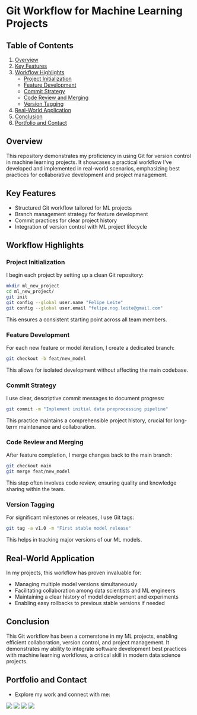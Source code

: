 # Git Workflow for Machine Learning Projects

## Table of Contents
1. [Overview](#overview)
2. [Key Features](#key-features)
3. [Workflow Highlights](#workflow-highlights)
    - [Project Initialization](#project-initialization)
    - [Feature Development](#feature-development)
    - [Commit Strategy](#commit-strategy)
    - [Code Review and Merging](#code-review-and-merging)
    - [Version Tagging](#version-tagging)
6. [Real-World Application](#real-world-application)
7. [Conclusion](#conclusion)
8. [Portfolio and Contact](#portfolio-and-contact)

## Overview

This repository demonstrates my proficiency in using Git for version control in machine learning projects. It showcases a practical workflow I've developed and implemented in real-world scenarios, emphasizing best practices for collaborative development and project management.

## Key Features

- Structured Git workflow tailored for ML projects
- Branch management strategy for feature development
- Commit practices for clear project history
- Integration of version control with ML project lifecycle

## Workflow Highlights

### Project Initialization

I begin each project by setting up a clean Git repository:

```bash
mkdir ml_new_project
cd ml_new_project/
git init
git config --global user.name "Felipe Leite"
git config --global user.email "felipe.nog.leite@gmail.com"
```

This ensures a consistent starting point across all team members.

### Feature Development

For each new feature or model iteration, I create a dedicated branch:

```bash
git checkout -b feat/new_model
```

This allows for isolated development without affecting the main codebase.

### Commit Strategy

I use clear, descriptive commit messages to document progress:

```bash
git commit -m "Implement initial data preprocessing pipeline"
```

This practice maintains a comprehensible project history, crucial for long-term maintenance and collaboration.

### Code Review and Merging

After feature completion, I merge changes back to the main branch:

```bash
git checkout main
git merge feat/new_model
```

This step often involves code review, ensuring quality and knowledge sharing within the team.

### Version Tagging

For significant milestones or releases, I use Git tags:

```bash
git tag -a v1.0 -m "First stable model release"
```

This helps in tracking major versions of our ML models.

## Real-World Application

In my projects, this workflow has proven invaluable for:

- Managing multiple model versions simultaneously
- Facilitating collaboration among data scientists and ML engineers
- Maintaining a clear history of model development and experiments
- Enabling easy rollbacks to previous stable versions if needed

## Conclusion

This Git workflow has been a cornerstone in my ML projects, enabling efficient collaboration, version control, and project management. It demonstrates my ability to integrate software development best practices with machine learning workflows, a critical skill in modern data science projects.

## Portfolio and Contact
- Explore my work and connect with me:

<div> 
  <a href = "https://linktr.ee/FelipeLeiteDS"><img src="https://img.shields.io/badge/LinkTree-1de9b6?logo=linktree&logoColor=white" target="_blank"></a>
  <a href = "https://www.linkedin.com/in/felipeleiteds/" target="_blank"><img src="https://custom-icon-badges.demolab.com/badge/LinkedIn-0A66C2?logo=linkedin-white&logoColor=fff" target="_blank"></a> 
  <a href = "https://www.felipeleite.ca"><img src="https://img.shields.io/badge/FelipeLeite.ca-%23000000.svg?logo=wix&logoColor=white" target="_blank"></a>
  <a href = "mailto:felipe.nog.leite@gmail.com"><img src="https://img.shields.io/badge/Gmail-D14836?logo=gmail&logoColor=white" target="_blank"></a>
